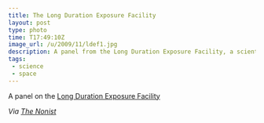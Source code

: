 ```yaml
---
title: The Long Duration Exposure Facility
layout: post
type: photo
time: T17:49:10Z
image_url: /u/2009/11/ldef1.jpg
description: A panel from the Long Duration Exposure Facility, a scientific satellite.
tags:
 - science
 - space
---
```

A panel on the [Long Duration Exposure Facility](http://setas-www.larc.nasa.gov/LDEF/index.html)

_Via [The Nonist](http://thenonist.com/index.php/thenonist/comments/3640/)_